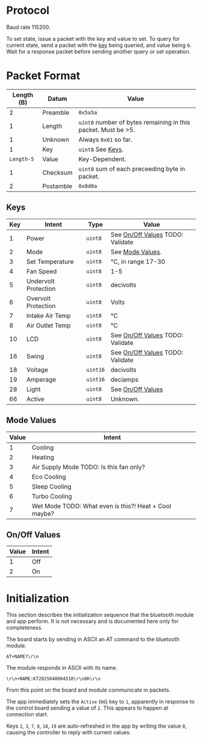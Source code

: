 # Protocol

Baud rate 115200.

To set state, issue a packet with the key and value to set. To query for current state, send a packet with the [key](#keys) being queried, and value being `0`. Wait for a response packet before sending another query or set operation.

# Packet Format

| Length (B) | Datum     | Value                                                         |
| ---------- | --------- | ------------------------------------------------------------- |
| 2          | Preamble  | `0x5a5a`                                                      |
| 1          | Length    | `uint8` number of bytes remaining in this packet. Must be >5. |
| 1          | Unknown   | Always `0x01` so far.                                         |
| 1          | Key       | `uint8` See [Keys](#keys).                                    |
| `Length-5` | Value     | Key-Dependent.                                                |
| 1          | Checksum  | `uint8` sum of each preceeding byte in packet.                |
| 2          | Postamble | `0x0d0a`                                                      |

## Keys

| Key | Intent               | Type     | Value                                             |
| --- | -------------------- | -------- | ------------------------------------------------- |
| 1   | Power                | `uint8`  | See [On/Off Values](#onoff-values) TODO: Validate |
| 2   | Mode                 | `uint8`  | See [Mode Values](#runmode-values).               |
| 3   | Set Temperature      | `uint8`  | °C, in range 17-30                                |
| 4   | Fan Speed            | `uint8`  | 1-5                                               |
| 5   | Undervolt Protection | `uint8`  | decivolts                                         |
| 6   | Overvolt Protection  | `uint8`  | Volts                                             |
| 7   | Intake Air Temp      | `uint8`  | °C                                                |
| 8   | Air Outlet Temp      | `uint8`  | °C                                                |
| 10  | LCD                  | `uint8`  | See [On/Off Values](#onoff-values) TODO: Validate |
| 16  | Swing                | `uint8`  | See [On/Off Values](#onoff-values) TODO: Validate |
| 18  | Voltage              | `uint16` | decivolts                                         |
| 19  | Amperage             | `uint16` | deciamps                                          |
| 28  | Light                | `uint8`  | See [On/Off Values](#onoff-values)                |
| 66  | Active               | `uint8`  | Unknown.                                          |

## Mode Values

| Value | Intent                                                |
| ----- | ----------------------------------------------------- |
| 1     | Cooling                                               |
| 2     | Heating                                               |
| 3     | Air Supply Mode TODO: Is this fan only?               |
| 4     | Eco Cooling                                           |
| 5     | Sleep Cooling                                         |
| 6     | Turbo Cooling                                         |
| 7     | Wet Mode TODO: What even is this?! Heat + Cool maybe? |

## On/Off Values

| Value | Intent |
| ----- | ------ |
| 1     | Off    |
| 2     | On     |

# Initialization

This section describes the initialization sequence that the bluetooth module and app perform. It is not necessary and is documented here only for completeness.

The board starts by sending in ASCII an AT command to the bluetooth module.

```
AT+NAME?\r\n
```

The module responds in ASCII with its name.

```
\r\n+NAME:KT2025040004510\r\nOK\r\n
```

From this point on the board and module communicate in packets.

The app immediately sets the `Active` (`66`) key to `1`, apparently in response to the control board sending a value of `2`. This appears to happen at connection start.

Keys `2`, `3`, `7`, `8`, `18`, `19` are auto-refreshed in the app by writing the value `0`, causing the controller to reply with current values.
